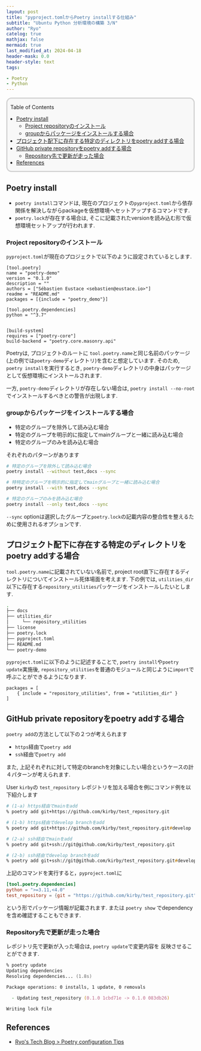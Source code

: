 ```yaml
---
layout: post
title: "pyproject.tomlからPoetry installする仕組み"
subtitle: "Ubuntu Python 分析環境の構築 3/N"
author: "Ryo"
catelog: true
mathjax: false
mermaid: true
last_modified_at: 2024-04-18
header-mask: 0.0
header-style: text
tags:

- Poetry
- Python
---
```


<div style='border-radius: 1em; border-style:solid; border-color:#D3D3D3; background-color:#F8F8F8'>

<p class="h4">&nbsp;&nbsp;Table of Contents</p>

<!-- START doctoc generated TOC please keep comment here to allow auto update -->
<!-- DON'T EDIT THIS SECTION, INSTEAD RE-RUN doctoc TO UPDATE -->

- [Poetry install](#poetry-install)
  - [Project repositoryのインストール](#project-repository%E3%81%AE%E3%82%A4%E3%83%B3%E3%82%B9%E3%83%88%E3%83%BC%E3%83%AB)
  - [groupからパッケージをインストールする場合](#group%E3%81%8B%E3%82%89%E3%83%91%E3%83%83%E3%82%B1%E3%83%BC%E3%82%B8%E3%82%92%E3%82%A4%E3%83%B3%E3%82%B9%E3%83%88%E3%83%BC%E3%83%AB%E3%81%99%E3%82%8B%E5%A0%B4%E5%90%88)
- [プロジェクト配下に存在する特定のディレクトリをpoetry addする場合](#%E3%83%97%E3%83%AD%E3%82%B8%E3%82%A7%E3%82%AF%E3%83%88%E9%85%8D%E4%B8%8B%E3%81%AB%E5%AD%98%E5%9C%A8%E3%81%99%E3%82%8B%E7%89%B9%E5%AE%9A%E3%81%AE%E3%83%87%E3%82%A3%E3%83%AC%E3%82%AF%E3%83%88%E3%83%AA%E3%82%92poetry-add%E3%81%99%E3%82%8B%E5%A0%B4%E5%90%88)
- [GitHub private repositoryをpoetry addする場合](#github-private-repository%E3%82%92poetry-add%E3%81%99%E3%82%8B%E5%A0%B4%E5%90%88)
  - [Repository先で更新が走った場合](#repository%E5%85%88%E3%81%A7%E6%9B%B4%E6%96%B0%E3%81%8C%E8%B5%B0%E3%81%A3%E3%81%9F%E5%A0%B4%E5%90%88)
- [References](#references)

<!-- END doctoc generated TOC please keep comment here to allow auto update -->


</div>

## Poetry install

- `poetry install`コマンドは, 現在のプロジェクトの`pyproject.toml`から依存関係を解決しながらpackageを仮想環境へセットアップするコマンドです. 
- `poetry.lock`が存在する場合は, そこに記載されたversionを読み込む形で仮想環境セットアップが行われます.


### Project repositoryのインストール

`pyproject.toml`が現在のプロジェクトで以下のように設定されているとします.

```
[tool.poetry]
name = "poetry-demo"
version = "0.1.0"
description = ""
authors = ["Sébastien Eustace <sebastien@eustace.io>"]
readme = "README.md"
packages = [{include = "poetry_demo"}]

[tool.poetry.dependencies]
python = "^3.7"


[build-system]
requires = ["poetry-core"]
build-backend = "poetry.core.masonry.api"
```

Poetryは, プロジェクトのルートに `tool.poetry.name`と同じ名前のパッケージ(上の例では`poetry-demo`ディレクトリ)を含むと想定しています. そのため, `poetry install`を実行するとき, `poetry-demo`ディレクトリの中身はパッケージとして仮想環境にインストールされます.

一方, `poetry-demo`ディレクトリが存在しない場合は, `poetry install --no-root`でインストールするべきとの警告が出現します.


### groupからパッケージをインストールする場合

- 特定のグループを除外して読み込む場合
- 特定のグループを明示的に指定してmainグループと一緒に読み込む場合
- 特定のグループのみを読み込む場合

それぞれのパターンがあります

```zsh
# 特定のグループを除外して読み込む場合
poetry install --without test,docs --sync

# 特特定のグループを明示的に指定してmainグループと一緒に読み込む場合
poetry install --with test,docs --sync

# 特定のグループのみを読み込む場合
poetry install --only test,docs --sync
```

`--sync` optionは選択したグループと`poetry.lock`の記載内容の整合性を整えるために使用されるオプションです.

## プロジェクト配下に存在する特定のディレクトリをpoetry addする場合

`tool.poetry.name`に記載されていない名前で, project root直下に存在するディレクトリについてインストール死体場面を考えます. 下の例では, `utilities_dir`以下に存在する`repository_utilities`パッケージをインストールしたいとします.

```zsh
.
├── docs
├── utilities_dir
│     └── repository_utilities
├── license
├── poetry.lock
├── pyproject.toml
├── README.md
└── poetry-demo
```

`pyproject.toml`に以下のように記述することで, `poetry install`や`poetry update`実施後, 
`repository_utilities`を普通のモジュールと同じように`import`で呼ぶことができるようになります.

```
packages = [
    { include = "repository_utilities", from = "utilities_dir" }
]
```

## GitHub private repositoryをpoetry addする場合

`poetry add`の方法として以下の２つが考えられます

- `https`経由で`poetry add`
- `ssh`経由で`poetry add`

また, 上記それぞれに対して特定のbranchを対象にしたい場合というケースの計４パターンが考えられます.

User `kirby`の `test_repository` レポジトリを加える場合を例にコマンド例を以下紹介します

```zsh
# (1-a) https経由でmainをadd
% poetry add git+https://github.com/kirby/test_repository.git

# (1-b) https経由でdevelop branchをadd
% poetry add git+https://github.com/kirby/test_repository.git#develop

# (2-a) ssh経由でmainをadd
% poetry add git+ssh://git@github.com/kirby/test_repository.git

# (2-b) ssh経由でdevelop branchをadd
% poetry add git+ssh://git@github.com/kirby/test_repository.git#develop
```

上記のコマンドを実行すると，`pyproject.toml`に

```toml
[tool.poetry.dependencies]
python = ">=3.11,<4.0"
test_repository = {git = "https://github.com/kirby/test_repository.git"}
```

という形でパッケージ情報が記載されます. または `poetry show` でdependencyを含め確認することもできます.

### Repository先で更新が走った場合

レポジトリ先で更新が入った場合は, `poetry update`で変更内容を
反映させることができます.

```zsh
% poetry update
Updating dependencies
Resolving dependencies... (1.8s)

Package operations: 0 installs, 1 update, 0 removals

  - Updating test_repository (0.1.0 1cbd71e -> 0.1.0 083db26)

Writing lock file
```

References
----------
- [Ryo's Tech Blog > Poetry configuration Tips](https://ryonakagami.github.io/2023/07/30/poetry-configuration/)